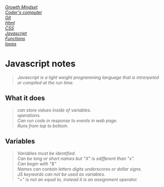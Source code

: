 [*Growth Mindset*](GrowthMindset.md)  
 [*Coder's computer*](codersComputer.md)    
[*Git*](GitNotes.md)  
[*Html*](HtmlStructures.md)  
[*CSS*](cssnotes.md)  
[*Javascript*](javascriptnotes.md)  
[*Functions*](functions.md)  
[*loops*](loops.md)  

# **Javascript notes**

>*Javascript is a light weight programming language that is intrerpeted or compiled at the run time.*  

## **What it does**

>*can store values inside of variables.*    
>*operations.*  
>*Can run code in response to events in web page.*    
>*Runs  from top to bottom.*  


## **Variables**

>*Variables must be identified.*  
>*Can be long or short names but "X" is sdifferent than "x".*  
>*Can begin with "$"*  
>*Names can contain letters digits underscores or dollar signs.*  
>*JS keywords can not be used as variables.*  
>*"=" is not an equal to, instead it is an assignment operator.*
